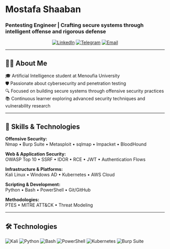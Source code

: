 # Mostafa Shaaban
### Pentesting Engineer | Crafting secure systems through intelligent offense and rigorous defense

<div align="center">
  
[![LinkedIn](https://img.shields.io/badge/LinkedIn-0077B5?style=for-the-badge&logo=linkedin&logoColor=white)](https://www.linkedin.com/in/mostafashaaban001/)
[![Telegram](https://img.shields.io/badge/Telegram-2CA5E0?style=for-the-badge&logo=telegram&logoColor=white)](https://t.me/mostafashaaban)
[![Email](https://img.shields.io/badge/Email-D14836?style=for-the-badge&logo=gmail&logoColor=white)](mailto:mostafa.shaaban.hassan@gmail.com)

</div>

---

## 👨‍💻 About Me

🎓 Artificial Intelligence student at Menoufia University  
🛡️ Passionate about cybersecurity and penetration testing  
🔍 Focused on building secure systems through offensive security practices  
📚 Continuous learner exploring advanced security techniques and vulnerability research

---

## 🧰 Skills & Technologies

**Offensive Security:**  
Nmap • Burp Suite • Metasploit • sqlmap • Impacket • BloodHound

**Web & Application Security:**  
OWASP Top 10 • SSRF • IDOR • RCE • JWT • Authentication Flows

**Infrastructure & Platforms:**  
Kali Linux • Windows AD • Kubernetes • AWS Cloud

**Scripting & Development:**  
Python • Bash • PowerShell • Git/GitHub

**Methodologies:**  
PTES • MITRE ATT&CK • Threat Modeling

---

## 🛠️ Technologies

![Kali](https://img.shields.io/badge/Kali-268BEE?style=for-the-badge&logo=kalilinux&logoColor=white)
![Python](https://img.shields.io/badge/Python-3776AB?style=for-the-badge&logo=python&logoColor=white)
![Bash](https://img.shields.io/badge/Bash-121011?style=for-the-badge&logo=gnu-bash&logoColor=white)
![PowerShell](https://img.shields.io/badge/PowerShell-2CA5E0?style=for-the-badge&logo=powershell&logoColor=white)
![Kubernetes](https://img.shields.io/badge/Kubernetes-326CE5?style=for-the-badge&logo=kubernetes&logoColor=white)
![Burp Suite](https://img.shields.io/badge/Burp_Suite-FF7139?style=for-the-badge&logo=burp-suite&logoColor=white)
